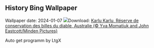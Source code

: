 ## History Bing Wallpaper
Wallpaper date: 2024-01-07
![](https://www.bing.com/th?id=OHR.DevilsMarbles_FR-FR1418224441_UHD.jpg&w=1000)Download: [Karlu Karlu, Réserve de conservation des billes du diable, Australie (© Yva Momatiuk and John Eastcott/Minden Pictures)](https://www.bing.com/th?id=OHR.DevilsMarbles_FR-FR1418224441_UHD.jpg)

Auto get programm by LtgX
